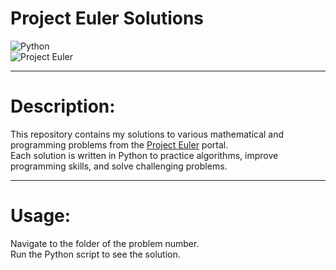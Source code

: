 # Project Euler Solutions

![Python](https://img.shields.io/badge/Python-3.12-blue)  
![Project Euler](https://img.shields.io/badge/Source-Project%20Euler-orange)

---
# Description:
This repository contains my solutions to various mathematical and programming problems from the [Project Euler](https://projecteuler.net/) portal.  
Each solution is written in Python to practice algorithms, improve programming skills, and solve challenging problems.

---

# Usage:

Navigate to the folder of the problem number.  
Run the Python script to see the solution.
